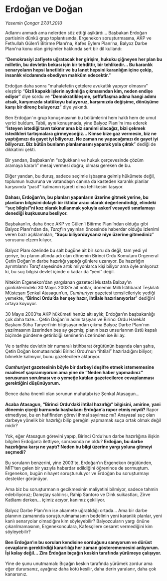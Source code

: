 # Erdoğan ve Doğan

*Yasemin Çongar 27.01.2010*

<div class="taraf_structure_2col_1zq">
<div class="margen_n">



 <p>Adlarını anmadı ama nelerden söz ettiği aşikârdı... Başbakan Erdoğan partisinin dünkü grup toplantısında, Ergenekon soruşturmasına, AKP ve Fethullah Gülen’i Bitirme Planı’na, Kafes Eylem Planı’na, Balyoz Darbe Planı’na konu olan girişimler hakkında sert bir dil kullandı: <br/><br/>“<b>Demokrasiyi zafiyete uğratacak her girişim, hukuku çiğneyen her plan bu milletin, bu devletin bekası için bir tehdittir, bir tehlikedir... Bu karanlık senaryoların hepsi lanetlidir ve bu lanet hepsini karanlığın içine çekip, insanlık vicdanında ebediyen mahkûm edecektir</b>.” <br/><br/>Erdoğan daha sonra “muhalefetin çetelere avukatlık yapıyor olmasını” eleştirip “<b>Gizli kapaklı işlerin aydınlığa çıkmasından kim, neden endişe ediyor</b>” diye sordu ve “<b>Demokratikleşme, şeffaflaşma adına hangi adımı atsak, karşımızda statükoyu buluyoruz, karşımızda değişime, dönüşüme karşı bir direnç buluyoruz</b>” diye yakındı. <br/><br/>Ben Erdoğan’ın grup konuşmasının bu bölümlerini hem haklı hem de umut verici buldum. Tabii, aynı konuşmada, yine Balyoz Planı’nı ima ederek “<b>İsteyen istediği tavrı takınır ama biz samimi olacağız, bizi çekmek istedikleri tartışmalara girmeyeceğiz... Kimse bize gaz vermesin, biz ne yaptığımızı da gayet iyi biliyoruz. Ne zaman ne yapacağımızı de gayet iyi biliyoruz. Biz bütün bunların planlamasını yaparak yola çıktık</b>” dediği de dikkatimi çekti. <br/><br/>Bir yandan, Başbakan’ın “soğukkanlı ve hukuk çerçevesinde çözüm aramaya kararlı” mesaj vermesi doğru; olması gereken de bu. <br/><br/>Diğer yandan, bu duruş, sadece seçimle işbaşına gelmiş hükümete değil, toplumun huzuruna ve vatandaşın canına da kasteden karanlık planlar karşısında “pasif” kalmanın işareti olma tehlikesini taşıyor. <b><br/><br/>Dahası, Erdoğan’ın, bu planları yapanların üzerine gitmek yerine, bu planların bilgisini dolaylı bir iktidar aracı olarak değerlendirdiği, elindeki “suç bilgisi”ni koz olarak kullanmak yoluyla askerî vesayeti sınırlamayı denediği kuşkusunu besliyor.</b> <br/><br/>Başbakan’ın, daha önce AKP ve Gülen’i Bitirme Planı’ndan olduğu gibi Balyoz Planı’ndan da, <i>Taraf</i>’ın yayınları öncesinde haberdar olduğu izlenimi veren bazı açıklamaları, “<b>Suçu biliyorduysanız niye üzerine gitmediniz</b>” sorusunu elzem kılıyor. <br/><br/>Balyoz Planı özelinde bu salt bugüne ait bir soru da değil, tam yedi yıl geriye, bu planın altında adı olan dönemin Birinci Ordu Komutanı Orgeneral Çetin Doğan’ın darbe hazırlığı yaptığı günlere uzanıyor. Bu hazırlığın ayrıntılarını <i>Taraf</i> sayesinde artık milyonlarca kişi biliyor ama öyle anlıyoruz ki, bu suç bilgisi devlet içinde o kadar da “yeni” değil. <br/><br/>Nitekim Ergenekon’dan yargılanan gazeteci Mustafa Balbay’ın günlüklerindeki 30 Mayıs 2003’e ait notlar, dönemin Milli İstihbarat Teşkilatı Müsteşarı Şenkal Atasagun’un, <i>Cumhuriyet</i> gazetesi temsilcileriyle yediği yemekte, “<b>Birinci Ordu’da her şey hazır, ihtilale hazırlanıyorlar</b>” dediğini ortaya koyuyor. <br/><br/>30 Mayıs 2003’te AKP hükümeti henüz altı aylık; Erdoğan’ın başbakanlığı çok daha taze... Çetin Doğan’ın adını taşıyan ve Birinci Ordu Harekât Başkanı Süha Tanyeri’nin bilgisayarından çıkma Balyoz Darbe Planı’nın yazılmasının üzerinden beş ay geçmiş; planın bazı unsurlarının üstü kapalı biçimde gündeme getirildiği seminerin üzerinden ise iki ay. <br/><br/>Ve o tarihte devletin bir numaralı istihbarat örgütünün başında olan şahıs, Çetin Doğan komutasındaki Birinci Ordu’nun “ihtilal” hazırladığını biliyor; bilmekle kalmıyor, bunu gazetecilere aktarıyor.<b><i> <br/><br/>Cumhuriyet</i> gazetesinin böyle bir darbeyi deşifre etmek istememesine maalesef şaşıramıyorum ama yine de “Neden haber yapmadınız” sorusunun sorulması ve o yemeğe katılan gazetecilerce cevaplanması gerektiğini düşünüyorum.</b> <br/><br/>Bence daha önemli olan sorunun muhatabı ise Şenkal Atasagun...<b> <br/><br/>Acaba Atasagun, “Birinci Ordu’daki ihtilal hazırlığı” bilgisini, amirine, yani dönemin çiçeği burnunda başbakanı Erdoğan’a rapor etmiş miydi? </b>Rapor etmediyse, bu en hafifinden görevi ihmal sayılmaz mı? Anayasal suç olan darbeye yönelik bir hazırlığı bilip gereğini yapmamak suça ortak olmak değil midir? <br/><br/>Yok, eğer Atasagun görevini yapıp, Birinci Ordu’nun darbe hazırlığına ilişkin bilgileri Erdoğan’a ilettiyse, sonrasında ne oldu? <b>Erdoğan, bu darbe hazırlığına karşı ne yaptı? Neden bu bilgi üzerine yargı yoluna gitmeyi seçmedi?</b> <br/><br/>Bu soruların benzerini, yine 2003’te, Erdoğan’ın Ergenekon örgütünden, MİT’ten gelen bir yazıyla haberdar edildiğini öğrenince de sormuştum. Ergenekon, bugün nihayet soruşturuluyor ve Erdoğan bu soruşturmayı destekler görünüyor. <br/><br/>Ama biz bu soruşturmanın gecikmesinin maliyetini bilmiyor, sadece tahmin edebiliyoruz; Danıştay saldırısı, Rahip Santoro ve Dink suikastları, Zirve Katliamı derken... içimiz acıyor, kanımız çekiliyor. <br/><br/>Balyoz Darbe Planı’nın ise akamete uğratıldığı ortada... Ama bir darbe planının zamanında soruşturulmamasının bedelinin yeni karanlık planlar, yeni kanlı senaryolar olmadığını kim söyleyebilir? Balyozcuların yargı önüne çıkarılmamasının, Ergenekonculara, Kafesçilere cesaret vermediğini kim söyleyebilir?<b> <br/><br/>Ben Erdoğan’ın bu soruları kendisine sorduğunu sanıyorum ve dürüst cevapların gerektirdiği kararlılığı her zaman gösterememesini anlıyorum. İşi kolay değil... Zira Erdoğan bıçağın keskin tarafında yürümeye çalışıyor.<br/><br/></b>Yine de şunu unutmamalı: Bıçağın keskin tarafında yürümek zordur ama eğer durursanız, ayağınız daha kötü kesilir, daha derin yaralanır, daha çok kanarsınız.</p>
<br/>
<br/>
<br/>



<br/>


<div id="taraf_not">
</div>

</div>


</div>
